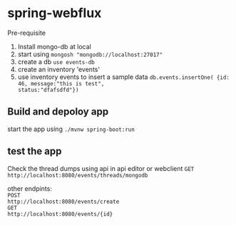 # spring-webflux

Pre-requisite
1. Install mongo-db at local
2. start using  <code>mongosh "mongodb://localhost:27017"</code>
2. create a db <code>use events-db</code>
3. create an inventory 'events'
4. use inventory events to insert a sample data 
<code>db.events.insertOne( {id: 46, message:"this is test", status:"dfafsdfd"})</code>

<h2>Build and depoloy app</h2>
start the app using <code>./mvnw spring-boot:run</code>

<h2>test the app</h2>
Check the thread dumps using api in api editor or webclient  <code>GET http://localhost:8080/events/threads/mongodb</code>

other endpints:<br>
<code>POST http://localhost:8080/events/create</code><br>
<code>GET http://localhost:8080/events/{id}</code><br>
